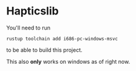 # Hapticslib

You'll need to run

```
rustup toolchain add i686-pc-windows-msvc
```

to be able to build this project.

This also **only** works on windows as of right now.